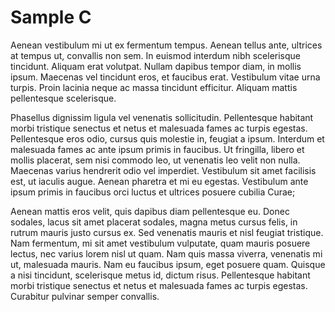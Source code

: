 # Sample C

Aenean vestibulum mi ut ex fermentum tempus. Aenean tellus ante, ultrices at tempus ut, convallis non sem. In euismod interdum nibh scelerisque tincidunt. Aliquam erat volutpat. Nullam dapibus tempor diam, in mollis ipsum. Maecenas vel tincidunt eros, et faucibus erat. Vestibulum vitae urna turpis. Proin lacinia neque ac massa tincidunt efficitur. Aliquam mattis pellentesque scelerisque.

Phasellus dignissim ligula vel venenatis sollicitudin. Pellentesque habitant morbi tristique senectus et netus et malesuada fames ac turpis egestas. Pellentesque eros odio, cursus quis molestie in, feugiat a ipsum. Interdum et malesuada fames ac ante ipsum primis in faucibus. Ut fringilla, libero et mollis placerat, sem nisi commodo leo, ut venenatis leo velit non nulla. Maecenas varius hendrerit odio vel imperdiet. Vestibulum sit amet facilisis est, ut iaculis augue. Aenean pharetra et mi eu egestas. Vestibulum ante ipsum primis in faucibus orci luctus et ultrices posuere cubilia Curae;

Aenean mattis eros velit, quis dapibus diam pellentesque eu. Donec sodales, lacus sit amet placerat sodales, magna metus cursus felis, in rutrum mauris justo cursus ex. Sed venenatis mauris et nisl feugiat tristique. Nam fermentum, mi sit amet vestibulum vulputate, quam mauris posuere lectus, nec varius lorem nisl ut quam. Nam quis massa viverra, venenatis mi ut, malesuada mauris. Nam eu faucibus ipsum, eget posuere quam. Quisque a nisi tincidunt, scelerisque metus id, dictum risus. Pellentesque habitant morbi tristique senectus et netus et malesuada fames ac turpis egestas. Curabitur pulvinar semper convallis.
